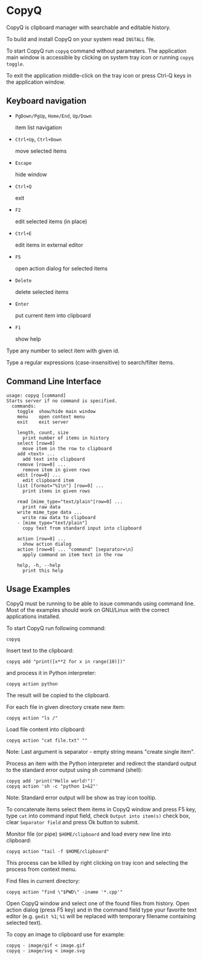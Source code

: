 CopyQ
=====
CopyQ is clipboard manager with searchable and editable history.

To build and install CopyQ on your system read `INSTALL` file.

To start CopyQ run `copyq` command without parameters. The application main
window is accessible by clicking on system tray icon or running `copyq toggle`.

To exit the application middle-click on the tray icon or press Ctrl-Q keys
in the application window.

Keyboard navigation
-------------------
* `PgDown/PgUp`, `Home/End`, `Up/Down`

    item list navigation

* `Ctrl+Up`, `Ctrl+Down`

    move selected items

* `Escape`

    hide window

* `Ctrl+Q`

    exit

* `F2`

    edit selected items (in place)

* `Ctrl+E`

    edit items in external editor

* `F5`

    open action dialog for selected items

* `Delete`

    delete selected items

* `Enter`

    put current item into clipboard

* `F1`

    show help

Type any number to select item with given id.

Type a regular expressions (case-insensitive) to search/filter items.

Command Line Interface
----------------------

    usage: copyq [command]
    Starts server if no command is specified.
      commands:
        toggle  show/hide main window
        menu    open context menu
        exit    exit server

        length, count, size
          print number of items in history
        select [row=0]
          move item in the row to clipboard
        add <text> ...
          add text into clipboard
        remove [row=0] ...
          remove item in given rows
        edit [row=0] ...
          edit clipboard item
        list [format="%1\n"] [row=0] ...
          print items in given rows

        read [mime_type="text/plain"|row=0] ...
          print raw data
        write mime_type data ...
          write raw data to clipboard
        - [mime_type="text/plain"]
          copy text from standard input into clipboard

        action [row=0] ...
          show action dialog
        action [row=0] ... "command" [separator=\n]
          apply command on item text in the row

        help, -h, --help
          print this help

Usage Examples
--------------
CopyQ must be running to be able to issue commands using command line.
Most of the examples should work on GNU/Linux with the correct applications
installed.

To start CopyQ run following command:

    copyq

Insert text to the clipboard:

    copyq add "print([x**2 for x in range(10)])"

and process it in Python interpreter:

    copyq action python

The result will be copied to the clipboard.

For each file in given directory create new item:

    copyq action "ls /"

Load file content into clipboard:

    copyq action "cat file.txt" ""

Note: Last argument is separator - empty string means "create single item".

Process an item with the Python interpreter and redirect the standard output
to the standard error output using sh command (shell):

    copyq add 'print("Hello world!")'
    copyq action 'sh -c "python 1>&2"'

Note: Standard error output will be show as tray icon tooltip.

To concatenate items select them items in CopyQ window and press F5 key,
type `cat` into command input field, check `Output into item(s)` check box,
clear `Separator field` and press Ok button to submit.

Monitor file (or pipe) `$HOME/clipboard` and load every new line into clipboard:

    copyq action "tail -f $HOME/clipboard"

This process can be killed by right clicking on tray icon and selecting
the process from context menu.

Find files in current directory:

    copyq action "find \"$PWD\" -iname '*.cpp'"

Open CopyQ window and select one of the found files from history. Open action
dialog (press F5 key) and in the command field type your favorite text editor
(e.g. `gedit %1`; `%1` will be replaced with temporary filename containing
selected text).

To copy an image to clipboard use for example:

    copyq - image/gif < image.gif
    copyq - image/svg < image.svg

